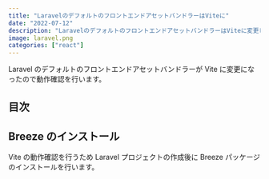 ```yaml
---
title: "LaravelのデフォルトのフロントエンドアセットバンドラーはViteに"
date: "2022-07-12"
description: "LaravelのデフォルトのフロントエンドアセットバンドラーはViteに変更したので動作確認をしています。"
image: laravel.png
categories: ["react"]
---
```


Laravel のデフォルトのフロントエンドアセットバンドラーが Vite に変更になったので動作確認を行います。

## 目次

## Breeze のインストール

Vite の動作確認を行うため Laravel プロジェクトの作成後に Breeze パッケージのインストールを行います。
